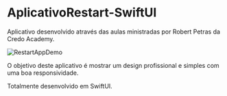 # AplicativoRestart-SwiftUI

Aplicativo desenvolvido através das aulas ministradas por Robert  Petras da Credo Academy.

![RestartAppDemo](https://user-images.githubusercontent.com/78806195/233439761-31dc43e6-db30-44c9-a269-f3498a5c1784.gif)

O objetivo deste aplicativo é mostrar um design profissional e simples com uma boa responsividade.

Totalmente desenvolvido em SwiftUI.
